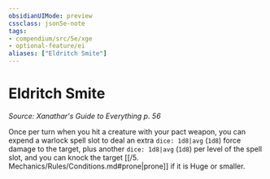 ```yaml
---
obsidianUIMode: preview
cssclass: json5e-note
tags:
- compendium/src/5e/xge
- optional-feature/ei
aliases: ["Eldritch Smite"]
---
```

# Eldritch Smite
*Source: Xanathar's Guide to Everything p. 56* 

Once per turn when you hit a creature with your pact weapon, you can expend a warlock spell slot to deal an extra `dice: 1d8|avg` (`1d8`) force damage to the target, plus another `dice: 1d8|avg` (`1d8`) per level of the spell slot, and you can knock the target [[/5. Mechanics/Rules/Conditions.md#prone\|prone]] if it is Huge or smaller.